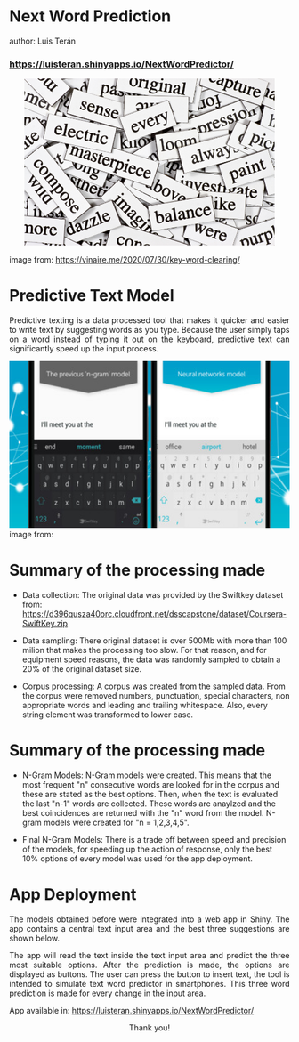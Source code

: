 Next Word Prediction
========================================================
author: Luis Terán

### <https://luisteran.shinyapps.io/NextWordPredictor/>

<div align="center">
  <img src="images/portada.jpg" height="300">
</div>

image from: <https://vinaire.me/2020/07/30/key-word-clearing/>

Predictive Text Model
========================================================

<p align="justify">Predictive texting is a data processed tool that makes it quicker and easier to write text by suggesting words as you type. Because the user simply taps on a word instead of typing it out on the keyboard, predictive text can significantly speed up the input process.</p>

<div align="center">
  <img src="images/teclados.jpg" height="300">
</div>
image from: <https://www.xatakandroid.com/aplicaciones-android/swiftkey-keyboard-comienza-a-usar-las-redes-neuronales-para-ofrecer-predicciones-mas-precisas>

Summary of the processing made
========================================================


- Data collection: The original data was provided by the Swiftkey dataset from: <https://d396qusza40orc.cloudfront.net/dsscapstone/dataset/Coursera-SwiftKey.zip>

- Data sampling: There original dataset is over 500Mb with more than 100 milion that makes the processing too slow. For that reason, and for equipment speed reasons, the data was randomly sampled to obtain a 20% of the original dataset size.

- Corpus processing: A corpus was created from the sampled data. From the corpus were removed numbers, punctuation, special characters, non appropriate words and leading and trailing whitespace. Also, every string element was transformed to lower case.



Summary of the processing made
========================================================

- N-Gram Models: N-Gram models were created. This means that the most frequent "n" consecutive words are looked for in the corpus and these are stated as the best options. Then, when the text is evaluated the last "n-1" words are collected. These words are anaylzed and the best coincidences are returned with the "n" word from the model. N-gram models were created for "n = 1,2,3,4,5". 

- Final N-Gram Models: There is a trade off between speed and precision of the models, for speeding up the action of response, only the best 10% options of every model was used for the app deployment.


App Deployment
========================================================

<p align="justify">
The models obtained before were integrated into a web app in Shiny. The app contains a central text input area and the best three suggestions are shown below. </p>
<p align="justify">
The app will read the text inside the text input area and predict the three most suitable options. After the prediction is made, the options are displayed as buttons. The user can press the button to insert text, the tool is intended to simulate text word predictor in smartphones. This three word prediction is made for every change in the input area.
</p>

App available in:
<https://luisteran.shinyapps.io/NextWordPredictor/>

<p align="center">
Thank you!
</p>


